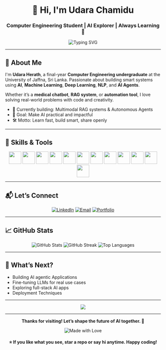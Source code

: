 <h1 align="center">👋 Hi, I'm Udara Chamidu</h1>
<h3 align="center">Computer Engineering Student | AI Explorer | Always Learning 🚀</h3>

<p align="center">
  <img src="https://readme-typing-svg.demolab.com?font=Fira+Code&duration=3000&pause=1000&center=true&width=500&lines=AI+%7C+ML+%7C+DL+%7C+NLP+%7C+RAG;Building+Intelligent+Systems;Solving+Real+World+Problems" alt="Typing SVG" />
</p>

---

## 🌟 About Me

I'm **Udara Herath**, a final-year **Computer Engineering undergraduate** at the University of Jaffna, Sri Lanka. Passionate about building smart systems using **AI**, **Machine Learning**, **Deep Learning**, **NLP**, and **AI Agents**.

Whether it’s a **medical chatbot**, **RAG system**, or **automation tool**, I love solving real-world problems with code and creativity.

- 🧪 Currently building: Multimodal RAG systems & Autonomous Agents  
- 🎯 Goal: Make AI practical and impactful  
- 🛠 Motto: Learn fast, build smart, share openly  

---

## 🧠 Skills & Tools

<p align="center">
  <img src="https://skillicons.dev/icons?i=python,java,cpp,js,html,css,react,fastapi,streamlit,jupyter" height="40" />
  <img src="https://cdn.jsdelivr.net/gh/devicons/devicon/icons/tensorflow/tensorflow-original.svg" height="40" />
  <img src="https://cdn.jsdelivr.net/gh/devicons/devicon/icons/pytorch/pytorch-original.svg" height="40" />
  <img src="https://cdn.jsdelivr.net/gh/devicons/devicon/icons/keras/keras-original.svg" height="40" />
  <img src="https://cdn.jsdelivr.net/gh/devicons/devicon/icons/numpy/numpy-original.svg" height="40" />
  <img src="https://cdn.jsdelivr.net/gh/devicons/devicon/icons/pandas/pandas-original.svg" height="40" />
  <img src="https://cdn.jsdelivr.net/gh/devicons/devicon/icons/matplotlib/matplotlib-original.svg" height="40" />
  <img src="https://skillicons.dev/icons?i=mysql,mongodb,git,vscode" height="40" />
  <img src="https://cdn.jsdelivr.net/gh/devicons/devicon/icons/googlecloud/googlecloud-original.svg" height="40" />
  <img src="https://skillicons.dev/icons?i=vercel,railway" height="40" />
  <img src="https://cdn.jsdelivr.net/gh/devicons/devicon/icons/arduino/arduino-original.svg" height="40" />
  <img src="https://cdn.jsdelivr.net/gh/devicons/devicon/icons/matlab/matlab-original.svg" height="40" />
</p>

---

## 📬 Let’s Connect

<p align="center">
  <a href="https://www.linkedin.com/in/udara-herath-530006217"><img src="https://img.shields.io/badge/LinkedIn-blue?style=for-the-badge&logo=linkedin" alt="LinkedIn"></a>
  <a href="mailto:chamiduudara32@gmail.com"><img src="https://img.shields.io/badge/Email-red?style=for-the-badge&logo=gmail" alt="Email"></a>
  <a href="https://udara-chamidu-portfolio.vercel.app"><img src="https://img.shields.io/badge/Portfolio-orange?style=for-the-badge&logo=firefox" alt="Portfolio"></a>
</p>

---

## 📈 GitHub Stats

<p align="center">
  <img src="https://github-readme-stats.vercel.app/api?username=UdaraChamidu&show_icons=true&theme=radical" alt="GitHub Stats">
  <img src="https://github-readme-streak-stats.herokuapp.com/?user=UdaraChamidu&theme=radical" alt="GitHub Streak">
  <img src="https://github-readme-stats.vercel.app/api/top-langs/?username=UdaraChamidu&layout=compact&theme=radical" alt="Top Languages">
</p>

---

## 🚀 What’s Next?

- Building  AI agentic Applications
- Fine-tuning LLMs for real use cases  
- Exploring full-stack AI apps
- Deployment Techniques 

---

<p align="center">
  <img src="https://readme-typing-svg.demolab.com?font=Monoton&size=28&duration=3000&pause=1000&color=F7F7F7&background=000000&center=true&vCenter=true&width=900&lines=Think+Big.;Code+Hard.;Build+with+Purpose."/>
</p>

---

<p align="center">
  <strong>Thanks for visiting! Let’s shape the future of AI together. 🤝</strong>
</p>

<p align="center">
  <img src="https://img.shields.io/badge/Made%20with%20❤️%20and%20AI-🚀-pink?style=flat-square" alt="Made with Love">
</p>

<h4 align="center">⭐ If you like what you see, star a repo or say hi anytime. Happy coding!</h4>
